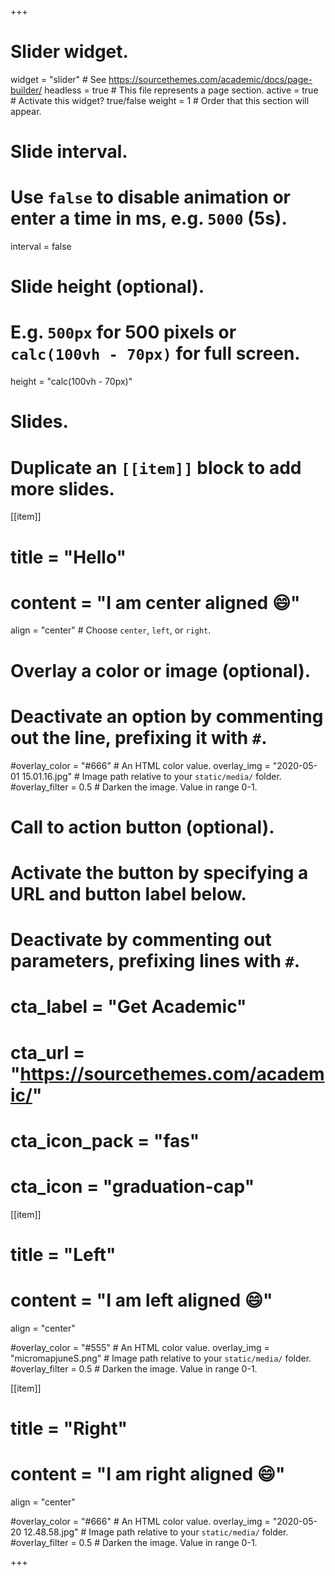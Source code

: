 +++
# Slider widget.
widget = "slider"  # See https://sourcethemes.com/academic/docs/page-builder/
headless = true  # This file represents a page section.
active = true  # Activate this widget? true/false
weight = 1  # Order that this section will appear.

# Slide interval.
# Use `false` to disable animation or enter a time in ms, e.g. `5000` (5s).
interval = false

# Slide height (optional).
# E.g. `500px` for 500 pixels or `calc(100vh - 70px)` for full screen.
height = "calc(100vh - 70px)"

# Slides.
# Duplicate an `[[item]]` block to add more slides.
[[item]]
  # title = "Hello"
  # content = "I am center aligned :smile:"
  align = "center"  # Choose `center`, `left`, or `right`.

  # Overlay a color or image (optional).
  #   Deactivate an option by commenting out the line, prefixing it with `#`.
  #overlay_color = "#666"  # An HTML color value.
  overlay_img = "2020-05-01 15.01.16.jpg"  # Image path relative to your `static/media/` folder.
  #overlay_filter = 0.5  # Darken the image. Value in range 0-1.

  # Call to action button (optional).
  #   Activate the button by specifying a URL and button label below.
  #   Deactivate by commenting out parameters, prefixing lines with `#`.
  # cta_label = "Get Academic"
  # cta_url = "https://sourcethemes.com/academic/"
  # cta_icon_pack = "fas"
  # cta_icon = "graduation-cap"

[[item]]
  # title = "Left"
  # content = "I am left aligned :smile:"
  align = "center"

  #overlay_color = "#555"  # An HTML color value.
  overlay_img = "micromapjuneS.png"  # Image path relative to your `static/media/` folder.
  #overlay_filter = 0.5  # Darken the image. Value in range 0-1.

[[item]]
  # title = "Right"
  # content = "I am right aligned :smile:"
  align = "center"

  #overlay_color = "#666"  # An HTML color value.
  overlay_img = "2020-05-20 12.48.58.jpg"  # Image path relative to your `static/media/` folder.
  #overlay_filter = 0.5  # Darken the image. Value in range 0-1.

+++
